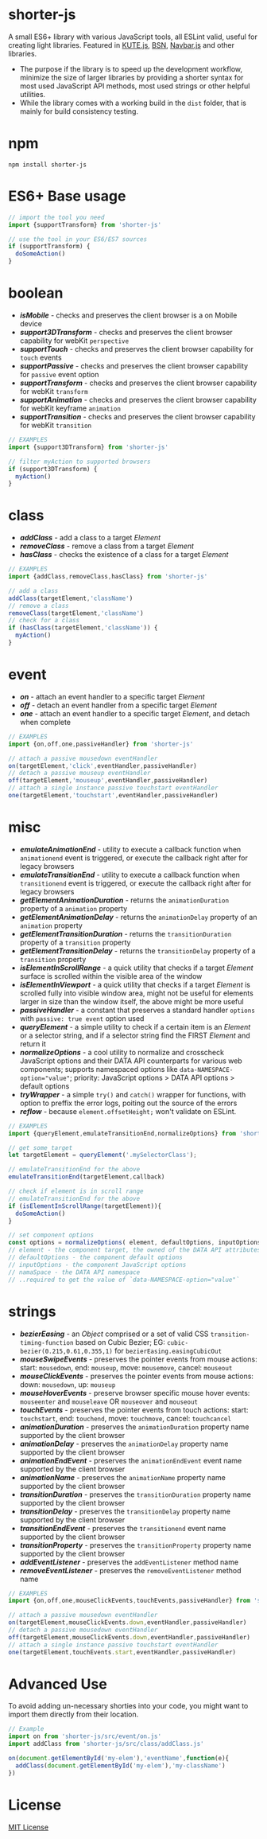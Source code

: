 # shorter-js
A small ES6+ library with various JavaScript tools, all ESLint valid, useful for creating light libraries.
Featured in [KUTE.js](https://github.com/thednp/kute.js), [BSN](https://github.com/thednp/bootstrap.native), [Navbar.js](https://github.com/thednp/navbar.js) and other libraries.

* The purpose if the library is to speed up the development workflow, minimize the size of larger libraries by providing a shorter syntax for most used JavaScript API methods, most used strings or other helpful utilities.
* While the library comes with a working build in the `dist` folder, that is mainly for build consistency testing.

# npm
```
npm install shorter-js
```

# ES6+ Base usage
```js
// import the tool you need
import {supportTransform} from 'shorter-js'

// use the tool in your ES6/ES7 sources
if (supportTransform) {
  doSomeAction()
}
```

# boolean
* ***isMobile*** - checks and preserves the client browser is a on Mobile device
* ***support3DTransform*** - checks and preserves the client browser capability for webKit `perspective` 
* ***supportTouch*** - checks and preserves the client browser capability for `touch` events
* ***supportPassive*** - checks and preserves the client browser capability for `passive` event option
* ***supportTransform*** - checks and preserves the client browser capability for webKit `transform` 
* ***supportAnimation*** - checks and preserves the client browser capability for webKit keyframe `animation` 
* ***supportTransition*** - checks and preserves the client browser capability for webKit `transition` 

```js 
// EXAMPLES
import {support3DTransform} from 'shorter-js'

// filter myAction to supported browsers
if (support3DTransform) {
  myAction()
}
```
	
# class
* ***addClass*** - add a class to a target *Element*
* ***removeClass*** - remove a class from a target *Element*
* ***hasClass*** - checks the existence of a class for a target *Element*

```js 
// EXAMPLES
import {addClass,removeClass,hasClass} from 'shorter-js'

// add a class
addClass(targetElement,'className')
// remove a class
removeClass(targetElement,'className')
// check for a class
if (hasClass(targetElement,'className')) {
  myAction()
}
```

# event
* ***on*** - attach an event handler to a specific target *Element*
* ***off*** - detach an event handler from a specific target *Element*
* ***one*** - attach an event handler to a specific target *Element*, and detach when complete
```js 
// EXAMPLES
import {on,off,one,passiveHandler} from 'shorter-js'

// attach a passive mousedown eventHandler
on(targetElement,'click',eventHandler,passiveHandler)
// detach a passive mouseup eventHandler
off(targetElement,'mouseup',eventHandler,passiveHandler)
// attach a single instance passive touchstart eventHandler
one(targetElement,'touchstart',eventHandler,passiveHandler)
```

# misc
* ***emulateAnimationEnd*** - utility to execute a callback function when `animationend` event is triggered, or execute the callback right after for legacy browsers
* ***emulateTransitionEnd*** - utility to execute a callback function when `transitionend` event is triggered, or execute the callback right after for legacy browsers
* ***getElementAnimationDuration*** - returns the `animationDuration` property of a `animation` property
* ***getElementAnimationDelay*** - returns the `animationDelay` property of an `animation` property
* ***getElementTransitionDuration*** - returns the `transitionDuration` property of a `transition` property
* ***getElementTransitionDelay*** - returns the `transitionDelay` property of a `transition` property
* ***isElementInScrollRange*** - a quick utility that checks if a target *Element* surface is scrolled within the visible area of the window
* ***isElementInViewport*** - a quick utility that checks if a target *Element* is scrolled fully into visible window area, might not be useful for elements larger in size than the window itself, the above might be more useful
* ***passiveHandler*** - a constant that preserves a standard handler `options` with `passive: true event` option used
* ***queryElement*** - a simple utility to check if a certain item is an *Element* or a selector string, and if a selector string find the FIRST *Element* and return it
* ***normalizeOptions*** - a cool utility to normalize and crosscheck JavaScript options and their DATA API counterparts for various web components; supports namespaced options like `data-NAMESPACE-option="value"`; priority: JavaScript options > DATA API options > default options
* ***tryWrapper*** - a simple `try()` and `catch()` wrapper for functions, with option to preffix the error logs, poiting out the source of the errors
* ***reflow*** - because `element.offsetHeight;` won't validate on ESLint.

```js 
// EXAMPLES
import {queryElement,emulateTransitionEnd,normalizeOptions} from 'shorter-js'

// get some target
let targetElement = queryElement('.mySelectorClass');

// emulateTransitionEnd for the above
emulateTransitionEnd(targetElement,callback)

// check if element is in scroll range
// emulateTransitionEnd for the above
if (isElementInScrollRange(targetElement)){
  doSomeAction()
}

// set component options
const options = normalizeOptions( element, defaultOptions, inputOptions, nameSpace )
// element - the component target, the owned of the DATA API attributes
// defaultOptions - the component default options
// inputOptions - the component JavaScript options
// namaSpace - the DATA API namespace 
// ..required to get the value of `data-NAMESPACE-option="value"`
```

# strings
* ***bezierEasing*** - an *Object* comprised or a set of valid CSS `transition-timing-function` based on Cubic Bezier; EG: `cubic-bezier(0.215,0.61,0.355,1)` for `bezierEasing.easingCubicOut`
* ***mouseSwipeEvents*** - preserves the pointer events from mouse actions: start: `mousedown`, end: `mouseup`, move: `mousemove`, cancel: `mouseout`
* ***mouseClickEvents*** - preserves the pointer events from mouse actions: down: `mousedown`, up: `mouseup`
* ***mouseHoverEvents*** - preserve browser specific mouse hover events: `mouseenter` and `mouseleave` OR `mouseover` and `mouseout`
* ***touchEvents*** - preserves the pointer events from touch actions: start: `touchstart`, end: `touchend`, move: `touchmove`, cancel: `touchcancel`
* ***animationDuration*** - preserves the `animationDuration` property name supported by the client browser 
* ***animationDelay*** - preserves the `animationDelay` property name supported by the client browser 
* ***animationEndEvent*** - preserves the `animationEndEvent` event name supported by the client browser 
* ***animationName*** - preserves the `animationName` property name supported by the client browser 
* ***transitionDuration*** - preserves the `transitionDuration` property name supported by the client browser 
* ***transitionDelay*** - preserves the `transitionDelay` property name supported by the client browser 
* ***transitionEndEvent*** - preserves the `transitionend` event name supported by the client browser 
* ***transitionProperty*** - preserves the `transitionProperty` property name supported by the client browser 
* ***addEventListener*** - preserves the `addEventListener` method name
* ***removeEventListener*** - preserves the `removeEventListener` method name

```js 
// EXAMPLES
import {on,off,one,mouseClickEvents,touchEvents,passiveHandler} from 'shorter-js'

// attach a passive mousedown eventHandler
on(targetElement,mouseClickEvents.down,eventHandler,passiveHandler)
// detach a passive mousedown eventHandler
off(targetElement,mouseClickEvents.down,eventHandler,passiveHandler)
// attach a single instance passive touchstart eventHandler
one(targetElement,touchEvents.start,eventHandler,passiveHandler)
```

# Advanced Use
To avoid adding un-necessary shorties into your code, you might want to import them directly from their location.

```js
// Example
import on from 'shorter-js/src/event/on.js'
import addClass from 'shorter-js/src/class/addClass.js'

on(document.getElementById('my-elem'),'eventName',function(e){
  addClass(document.getElementById('my-elem'),'my-className')
})
```

# License
[MIT License](https://github.com/thednp/shorter-js/blob/master/LICENSE)
